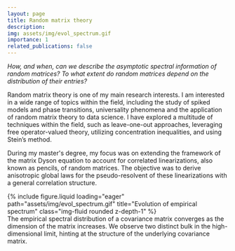 ```yaml
---
layout: page
title: Random matrix theory
description:
img: assets/img/evol_spectrum.gif
importance: 1
related_publications: false
---
```


*How, and when, can we describe the asymptotic spectral information of random matrices? To what extent do random matrices depend on the distribution of their entries?*

Random matrix theory is one of my main research interests. I am interested in a wide range of topics within the field, including the study of spiked models and phase transitions, universality phenomena and the application of random matrix theory to data science. I have explored a multitude of techniques within the field, such as leave-one-out approaches, leveraging free operator-valued theory, utilizing concentration inequalities, and using Stein’s method.

During my master's degree, my focus was on extending the framework of the matrix Dyson equation to account for correlated linearizations, also known as pencils, of random matrices. The objective was to derive anisotropic global laws for the pseudo-resolvent of these linearizations with a general correlation structure.

<div class="row">
    <div class="col-sm mt-3 mt-md-0">
        {% include figure.liquid loading="eager" path="assets/img/evol_spectrum.gif" title="Evolution of empirical spectrum" class="img-fluid rounded z-depth-1" %}
    </div>
</div>
<div class="caption">
    The empirical spectral distribution of a covariance matrix converges as the dimension of the matrix increases. We observe two distinct bulk in the high-dimensional limit, hinting at the structure of the underlying covariance matrix.
</div>